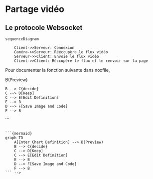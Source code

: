 # Partage vidéo

## Le protocole Websocket


```{mermaid}
sequenceDiagram

    Client->>Serveur: Connexion
    Caméra->>Serveur: Rééccupère le flux vidéo
    Serveur->>Client: Envoie le flux vidéo
    Client->>Client: Réccupère le flux et le renvoir sur la page

```


Pour documenter la fonction suivante dans noxfile,

<!-- ```{code-block} python
def check_if_commited() -> bool:
"""returns if the current branch is commited
Returns:
    bool: status of branch
"""
```

Vous pouvez utiliser la commande suivante:

```{code-block} markdown
\```{eval-rst}
.. autofunction:: noxfile.check_if_commited
\```
```

:::{admonition} Attention au chemin d'accès
:class: attention
Il faut spécifier à la place de noxfile le chemin d'accès jusqu'au fichier.
:::

:::{admonition} Auto-function!
:class: tip
We can also use automodule to auto-document a file
:::

Cela permet d'afficher le contenu de la manière suivante.

```{eval-rst}
.. autofunction:: noxfile.check_if_commited
```

## Comment Afficher un graph mermaid

```{code-block} markdown
\```{mermaid}
graph TD
    A[Enter Chart Definition] --> B(Preview)
    B --> C{decide}
    C --> D[Keep]
    C --> E[Edit Definition]
    E --> B
    D --> F[Save Image and Code]
    F --> B
\```
```

```{mermaid}
graph TD
    A[Enter Chart Definition] --> B(Preview)
    B --> C{decide}
    C --> D[Keep]
    C --> E[Edit Definition]
    E --> B
    D --> F[Save Image and Code]
    F --> B
``` -->
